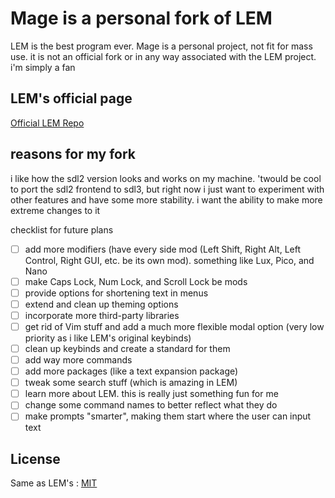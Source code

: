 # Mage is a personal fork of LEM

LEM is the best program ever.  Mage is a personal project, not fit for mass use.  it is not an official fork or in any way associated with the LEM project.  i'm simply a fan

## LEM's official page
[Official LEM Repo](https://github.com/lem-project/lem)

## reasons for my fork

i like how the sdl2 version looks and works on my machine.  'twould be cool to port the sdl2 frontend to sdl3, but right now i just want to experiment with other features and have some more stability.  i want the ability to make more extreme changes to it

checklist for future plans
- [ ] add more modifiers (have every side mod (Left Shift, Right Alt, Left Control, Right GUI, etc. be its own mod).  something like Lux, Pico, and Nano
- [ ] make Caps Lock, Num Lock, and Scroll Lock be mods
- [ ] provide options for shortening text in menus
- [ ] extend and clean up theming options
- [ ] incorporate more third-party libraries
- [ ] get rid of Vim stuff and add a much more flexible modal option (very low priority as i like LEM's original keybinds)
- [ ] clean up keybinds and create a standard for them
- [ ] add way more commands
- [ ] add more packages (like a text expansion package)
- [ ] tweak some search stuff (which is amazing in LEM)
- [ ] learn more about LEM.  this is really just something fun for me
- [ ] change some command names to better reflect what they do
- [ ] make prompts "smarter", making them start where the user can input text

## License
Same as LEM's : [MIT](https://github.com/lem-project/lem/blob/master/LICENCE)
